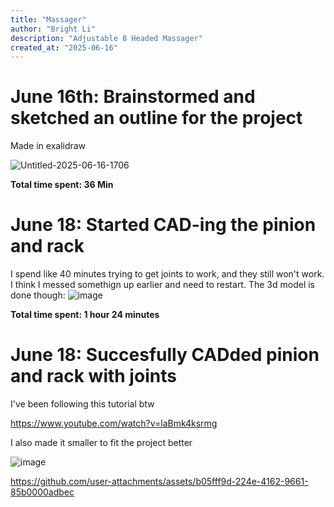 ```yaml
---
title: "Massager"
author: "Bright Li"
description: "Adjustable 8 Headed Massager"
created_at: "2025-06-16"
---
```


# June 16th: Brainstormed and sketched an outline for the project
Made in exalidraw

![Untitled-2025-06-16-1706](https://github.com/user-attachments/assets/8d4a5069-455e-4e66-bb03-869e397a65a8)

**Total time spent: 36 Min**

# June 18: Started CAD-ing the pinion and rack
I spend like 40 minutes trying to get joints to work, and they still won't work. I think I messed somethign up earlier and need to restart. The 3d model is done though:
![image](https://github.com/user-attachments/assets/54a5b7e7-1fc6-4a83-bc63-b07c99e8758b)

**Total time spent: 1 hour 24 minutes**

# June 18: Succesfully CADded pinion and rack with joints
I've been following this tutorial btw

https://www.youtube.com/watch?v=laBmk4ksrmg

I also made it smaller to fit the project better

![image](https://github.com/user-attachments/assets/b68e6fed-710a-45e3-8d59-6013ae701dd4)


https://github.com/user-attachments/assets/b05fff9d-224e-4162-9661-85b0000adbec


